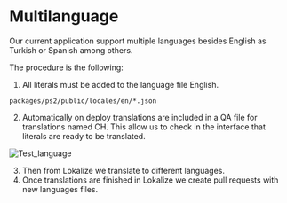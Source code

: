 # Multilanguage

Our current application support multiple languages besides English as Turkish or Spanish among others.

The procedure is the following:
1. All literals must be added to the language file English.

```
packages/ps2/public/locales/en/*.json
```

2. Automatically on deploy translations are included in a QA file for translations named CH. This allow us to check in the interface that literals are ready to be translated.

![Test_language](./img/multilanguage/qa_langugage.jpg)

3. Then from Lokalize we translate to different languages. 
4. Once translations are finished in Lokalize we create pull requests with new languages files.


